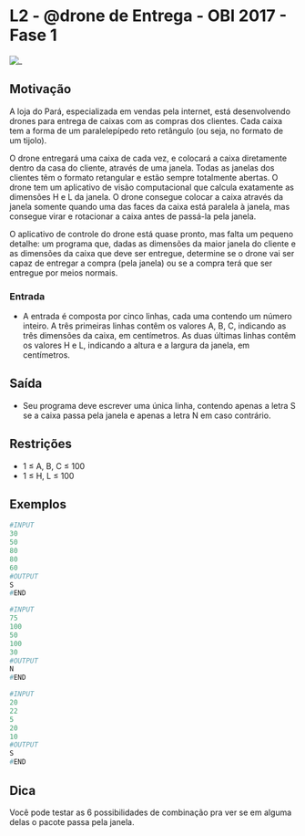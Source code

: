 # L2 - @drone de Entrega - OBI 2017 - Fase 1

![_](https://raw.githubusercontent.com/qxcodefup/arcade/master/base/drone/cover.jpg)

## Motivação

A loja do Pará, especializada em vendas pela internet, está desenvolvendo drones para entrega de caixas com as compras dos clientes. Cada caixa tem a forma de um paralelepípedo reto retângulo (ou seja, no formato de um tijolo).

O drone entregará uma caixa de cada vez, e colocará a caixa diretamente dentro da casa do cliente, através de uma janela. Todas as janelas dos clientes têm o formato retangular e estão sempre totalmente abertas. O drone tem um aplicativo de visão computacional que calcula exatamente as dimensões H e L da janela. O drone consegue colocar a caixa através da janela somente quando uma das faces da caixa está paralela à janela, mas consegue virar e rotacionar a caixa antes de passá-la pela janela.

O aplicativo de controle do drone está quase pronto, mas falta um pequeno detalhe: um programa que, dadas as dimensões da maior janela do cliente e as dimensões da caixa que deve ser entregue, determine se o drone vai ser capaz de entregar a compra (pela janela) ou se a compra terá que ser entregue por meios normais.

### Entrada

- A entrada é composta por cinco linhas, cada uma contendo um número inteiro. A três primeiras linhas contêm os valores A, B, C, indicando as três dimensões da caixa, em centímetros. As duas últimas linhas contêm os valores H e L, indicando a altura e a largura da janela, em centímetros.

## Saída

- Seu programa deve escrever uma única linha, contendo apenas a letra S se a caixa passa pela janela e apenas a letra N em caso contrário.

## Restrições

- 1 ≤ A, B, C ≤ 100
- 1 ≤ H, L ≤ 100

## Exemplos

``` py
#INPUT
30
50
80
80
60
#OUTPUT
S
#END
```

```py
#INPUT
75
100
50
100
30
#OUTPUT
N
#END
```

```py
#INPUT
20
22
5
20
10
#OUTPUT
S
#END

```

## Dica

Você pode testar as 6 possibilidades de combinação pra ver se em alguma delas o pacote passa pela janela.
